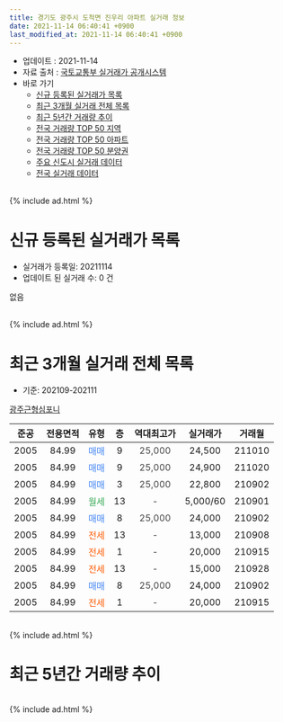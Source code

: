 ```yaml
---
title: 경기도 광주시 도척면 진우리 아파트 실거래 정보
date: 2021-11-14 06:40:41 +0900
last_modified_at: 2021-11-14 06:40:41 +0900
---
```


* 업데이트 : 2021-11-14
* 자료 출처 : [국토교통부 실거래가 공개시스템](http://rt.molit.go.kr)
* 바로 가기
    * [신규 등록된 실거래가 목록](#신규-등록된-실거래가-목록)
    * [최근 3개월 실거래 전체 목록](#최근-3개월-실거래-전체-목록)
    * [최근 5년간 거래량 추이](#최근-5년간-거래량-추이)
    * [전국 거래량 TOP 50 지역](https://inasie.github.io/apt-trade-info/최근-3개월-전국에서-가장-거래가-많이-발생한-지역)
    * [전국 거래량 TOP 50 아파트](https://inasie.github.io/apt-trade-info/최근-3개월-전국에서-가장-거래가-많이-발생한-아파트)
    * [전국 거래량 TOP 50 분양권](https://inasie.github.io/apt-trade-info/최근-3개월-전국에서-가장-거래가-많이-발생한-분양권)
    * [주요 신도시 실거래 데이터](https://inasie.github.io/apt-trade-info/주요-신도시)
    * [전국 실거래 데이터](https://inasie.github.io/apt-trade-info/전국)
<br>
{% include ad.html %}
<br>

# 신규 등록된 실거래가 목록
* 실거래가 등록일: 20211114
* 업데이트 된 실거래 수: 0 건

없음

<br>
{% include ad.html %}
<br>

# 최근 3개월 실거래 전체 목록
* 기준: 202109-202111


[광주근형심포니](https://search.naver.com/search.naver?query=%EA%B2%BD%EA%B8%B0%EB%8F%84+%EA%B4%91%EC%A3%BC%EC%8B%9C+%EB%8F%84%EC%B2%99%EB%A9%B4+%EC%A7%84%EC%9A%B0%EB%A6%AC+%EA%B4%91%EC%A3%BC%EA%B7%BC%ED%98%95%EC%8B%AC%ED%8F%AC%EB%8B%88)

|준공|전용면적|유형|층|역대최고가|실거래가|거래월|
|:---:|:---:|:---:|:---:|:---:|:---:|:---:|
|2005|84.99|<span style="color:#4285f3">매매</span>|9|<span style="color:#444444">25,000</span>|24,500|211010|
|2005|84.99|<span style="color:#4285f3">매매</span>|9|<span style="color:#444444">25,000</span>|24,900|211020|
|2005|84.99|<span style="color:#4285f3">매매</span>|3|<span style="color:#444444">25,000</span>|22,800|210902|
|2005|84.99|<span style="color:#34a853">월세</span>|13|<span style="color:#444444">-</span>|5,000/60|210901|
|2005|84.99|<span style="color:#4285f3">매매</span>|8|<span style="color:#444444">25,000</span>|24,000|210902|
|2005|84.99|<span style="color:#ff5a00">전세</span>|13|<span style="color:#444444">-</span>|13,000|210908|
|2005|84.99|<span style="color:#ff5a00">전세</span>|1|<span style="color:#444444">-</span>|20,000|210915|
|2005|84.99|<span style="color:#ff5a00">전세</span>|13|<span style="color:#444444">-</span>|15,000|210928|
|2005|84.99|<span style="color:#4285f3">매매</span>|8|<span style="color:#444444">25,000</span>|24,000|210902|
|2005|84.99|<span style="color:#ff5a00">전세</span>|1|<span style="color:#444444">-</span>|20,000|210915|


<br>
{% include ad.html %}
<br>

# 최근 5년간 거래량 추이


<div style="width:100%;">
    <canvas id="deal_progress" height="200"></canvas>
</div>

<script>
new Chart(document.getElementById("deal_progress"), {
    type: 'line',
    data: {
        labels: ['201611','201612','201701','201702','201703','201704','201705','201706','201707','201708','201709','201710','201711','201712','201801','201802','201803','201804','201805','201806','201807','201808','201809','201810','201811','201812','201901','201902','201903','201904','201905','201906','201907','201908','201909','201910','201911','201912','202001','202002','202003','202004','202005','202006','202007','202008','202009','202010','202011','202012','202101','202102','202103','202104','202105','202106','202107','202108','202109','202110','202111'],
        datasets: [{
            label: '매매',
            pointRadius: 1,
            data: [1, 1, 3, 0, 2, 2, 4, 1, 3, 1, 3, 1, 1, 4, 3, 0, 4, 2, 1, 2, 1, 1, 0, 2, 1, 0, 2, 2, 2, 0, 1, 2, 5, 3, 1, 5, 2, 1, 3, 1, 2, 0, 4, 1, 5, 2, 2, 1, 1, 3, 5, 3, 1, 2, 2, 5, 3, 3, 3, 2, 0],
            borderColor: "rgba(255, 201, 14, 1)",
            backgroundColor: "rgba(255, 201, 14, 0.5)",
            fill: false,
            lineTension: 0
        },{
            label: '전월세',
            pointRadius: 1,
            data: [2, 2, 0, 0, 2, 2, 2, 2, 1, 2, 1, 2, 1, 3, 1, 0, 3, 1, 0, 1, 1, 0, 3, 0, 1, 0, 1, 0, 2, 1, 0, 2, 2, 1, 2, 2, 1, 1, 2, 0, 0, 0, 0, 2, 0, 0, 1, 0, 0, 1, 0, 0, 0, 0, 2, 3, 0, 3, 5, 0, 0],
            borderColor: "rgba(0, 141, 185, 1)",
            backgroundColor: "rgba(0, 141, 185, 0.5)",
            fill: false,
            lineTension: 0
        }
        ]
    },
    options: {
        responsive: true,
        title: {
            display: false
        },
        tooltips: {
            mode: 'index',
            intersect: false
        },
        hover: {
            mode: 'nearest',
            intersect: true
        },
        scales: {
            xAxes: [{
                display: true,
                scaleLabel: {
                    display: true,
                    labelString: '년/월'
                }
            }],
            yAxes: [{
                display: true,
                ticks: {
                    suggestedMin: 0,
                },
                scaleLabel: {
                    display: true,
                    labelString: '실거래 수'
                }
            }]
        }
    }
});

</script>


<br>
{% include ad.html %}
<br>

